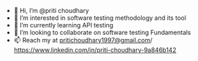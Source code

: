 - 👋 Hi, I’m @priti choudhary
- 👀 I’m interested in software testing methodology and its tool
- 🌱 I’m currently learning API testing
- 💞️ I’m looking to collaborate on software testing Fundamentals 
- 📫 Reach my at pritichoudhary1997@gmail.com/ https://www.linkedin.com/in/priti-choudhary-9a846b142

<!---
priti-ch/priti-ch is a ✨ special ✨ repository because its `README.md` (this file) appears on your GitHub profile.
You can click the Preview link to take a look at your changes.
--->
